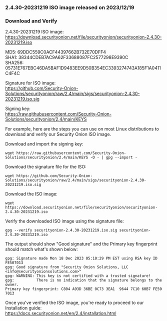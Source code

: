 ### 2.4.30-20231219 ISO image released on 2023/12/19



### Download and Verify

2.4.30-20231219 ISO image:  
https://download.securityonion.net/file/securityonion/securityonion-2.4.30-20231219.iso
 
MD5: 69DDC559C0ACF44397662B732E70DFF4  
SHA1: 38344CDEB7AC9A62F33688087FC2577298E9390C  
SHA256: 05731E767EBC46DA5BAF1D9483EE9D50B354EC3393274743A185F1A0411C4F4C  

Signature for ISO image:  
https://github.com/Security-Onion-Solutions/securityonion/raw/2.4/main/sigs/securityonion-2.4.30-20231219.iso.sig

Signing key:  
https://raw.githubusercontent.com/Security-Onion-Solutions/securityonion/2.4/main/KEYS  

For example, here are the steps you can use on most Linux distributions to download and verify our Security Onion ISO image.

Download and import the signing key:  
```
wget https://raw.githubusercontent.com/Security-Onion-Solutions/securityonion/2.4/main/KEYS -O - | gpg --import -  
```

Download the signature file for the ISO:  
```
wget https://github.com/Security-Onion-Solutions/securityonion/raw/2.4/main/sigs/securityonion-2.4.30-20231219.iso.sig
```

Download the ISO image:  
```
wget https://download.securityonion.net/file/securityonion/securityonion-2.4.30-20231219.iso
```

Verify the downloaded ISO image using the signature file:  
```
gpg --verify securityonion-2.4.30-20231219.iso.sig securityonion-2.4.30-20231219.iso
```

The output should show "Good signature" and the Primary key fingerprint should match what's shown below:
```
gpg: Signature made Mon 18 Dec 2023 05:10:29 PM EST using RSA key ID FE507013
gpg: Good signature from "Security Onion Solutions, LLC <info@securityonionsolutions.com>"
gpg: WARNING: This key is not certified with a trusted signature!
gpg:          There is no indication that the signature belongs to the owner.
Primary key fingerprint: C804 A93D 36BE 0C73 3EA1  9644 7C10 60B7 FE50 7013
```

Once you've verified the ISO image, you're ready to proceed to our Installation guide:  
https://docs.securityonion.net/en/2.4/installation.html
